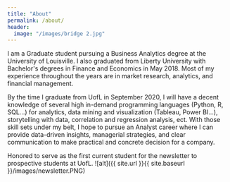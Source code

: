 ```yaml
---
title: "About"
permalink: /about/
header:
  image: "/images/bridge 2.jpg"
---
```


I am a Graduate student pursuing a Business Analytics degree at the University of Louisville. I also graduated from Liberty University with Bachelor's degrees in Finance and Economics in May 2018. Most of my experience throughout the years are in market research, analytics, and financial management.

By the time I graduate from UofL in September 2020, I will have a decent knowledge of several high in-demand programming languages (Python, R, SQL...) for analytics, data mining and visualization (Tableau, Power BI...), storytelling with data, correlation and regression analysis, ect. With those skill sets under my belt, I hope to pursue an Analyst career where I can provide data-driven insights, managerial strategies, and clear communication to make practical and concrete decision for a company.

Honored to serve as the first current student for the newsletter to prospective students at UofL.
![alt]({{ site.url }}{{ site.baseurl }}/images/newsletter.PNG)
